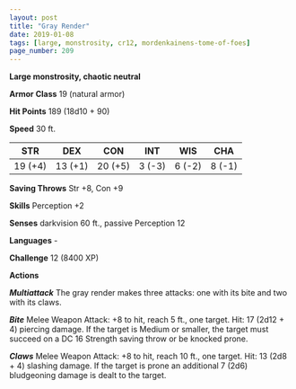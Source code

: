 ```yaml
---
layout: post
title: "Gray Render"
date: 2019-01-08
tags: [large, monstrosity, cr12, mordenkainens-tome-of-foes]
page_number: 209
---
```


**Large monstrosity, chaotic neutral**

**Armor Class** 19 (natural armor)

**Hit Points** 189  (18d10 + 90)

**Speed** 30 ft.

|   STR   |   DEX   |   CON   |   INT   |   WIS   |   CHA   |
|:-------:|:-------:|:-------:|:-------:|:-------:|:-------:|
| 19 (+4) | 13 (+1) | 20 (+5) | 3 (-3) | 6 (-2) | 8 (-1) |

**Saving Throws** Str +8, Con +9

**Skills** Perception +2

**Senses** darkvision 60 ft., passive Perception 12

**Languages** -

**Challenge** 12 (8400 XP)

**Actions**

***Multiattack*** The gray render makes three attacks: one with its bite and two with its claws.

***Bite*** Melee Weapon Attack: +8 to hit, reach 5 ft., one target. Hit: 17 (2d12 + 4) piercing damage. If the target is Medium or smaller, the target must succeed on a DC 16 Strength saving throw or be knocked prone.

***Claws*** Melee Weapon Attack: +8 to hit, reach 10 ft., one target. Hit: 13 (2d8 + 4) slashing damage. If the target is prone an additional 7 (2d6) bludgeoning damage is dealt to the target.